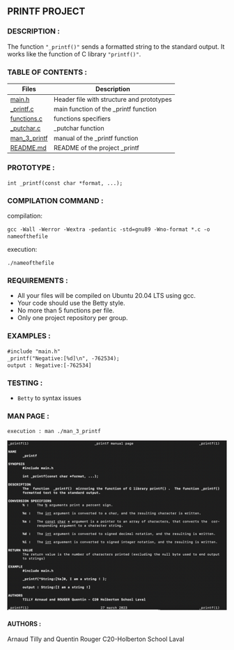 ## PRINTF PROJECT


### DESCRIPTION :

The function ```"_printf()"``` sends a formatted string to the standard output.
It works like the function of C library ```"printf()"```.

### TABLE OF CONTENTS :

| Files                                                                                         | Description         |
| --------------------------------------------------------------------------------------------- | ------------------- |
| [main.h](https://github.com/Albaryys/holbertonschool-printf/blob/5cbf4f965e394234c339164c85df8b6e0a8378fe/main.h "Header file")                   | Header file with structure and prototypes        |
| [_printf.c](https://github.com/Albaryys/holbertonschool-printf/blob/5cbf4f965e394234c339164c85df8b6e0a8378fe/_printf.c "_printf function")          | main function of the _printf function     |
| [functions.c](https://github.com/Albaryys/holbertonschool-printf/blob/6636559c257c45943afd877d0013814ddcdae259/functions.c "Data type functions") | functions specifiers |
| [_putchar.c](https://github.com/Albaryys/holbertonschool-printf/blob/6636559c257c45943afd877d0013814ddcdae259/_putchar.c "_putchar function")           | _putchar function   |
| [man_3_printf](https://github.com/Albaryys/holbertonschool-printf/blob/119a74d92ef94ee09bbe4268a0b9aaa2a3a32d79/man_3_printf "man_3_printf")           | manual of the _printf function   |
| [README.md](https://github.com/Albaryys/holbertonschool-printf/blob/119a74d92ef94ee09bbe4268a0b9aaa2a3a32d79/README.md "README.md")           | README of the project _printf   |

### PROTOTYPE :

```
int _printf(const char *format, ...);
```

### COMPILATION COMMAND :

compilation:

```
gcc -Wall -Werror -Wextra -pedantic -std=gnu89 -Wno-format *.c -o nameofthefile
```
execution:

```
./nameofthefile
```

### REQUIREMENTS :
- All your files will be compiled on Ubuntu 20.04 LTS using gcc.
- Your code should use the Betty style.
- No more than 5 functions per file.
- Only one project repository per group.

### EXAMPLES :
```
#include "main.h"
_printf("Negative:[%d]\n", -762534);
output : Negative:[-762534]
```

### TESTING :
- ```Betty``` to syntax issues

### MAN PAGE :
```
execution : man ./man_3_printf
```
![image](https://github.com/Albaryys/holbertonschool-printf/blob/e9e2449f848c1ccd34bda69027619b0942b8bc17/Capture%20d%E2%80%99e%CC%81cran%202023-03-30%20a%CC%80%2011.28.49.png)

#### AUTHORS :
Arnaud Tilly and Quentin Rouger C20-Holberton School Laval